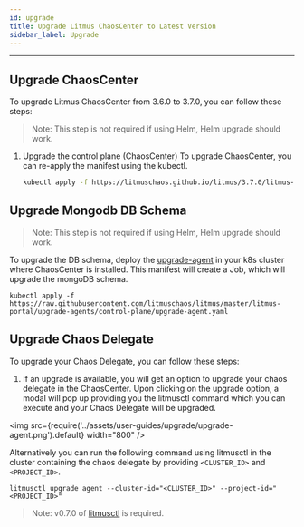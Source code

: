 ```yaml
---
id: upgrade
title: Upgrade Litmus ChaosCenter to Latest Version
sidebar_label: Upgrade
---
```


---

## Upgrade ChaosCenter

To upgrade Litmus ChaosCenter from 3.6.0 to 3.7.0, you can follow these steps:

> Note: This step is not required if using Helm, Helm upgrade should work.

1. Upgrade the control plane (ChaosCenter)
   To upgrade ChaosCenter, you can re-apply the manifest using the kubectl.

   ```bash
   kubectl apply -f https://litmuschaos.github.io/litmus/3.7.0/litmus-cluster-scope-3.7.0.yaml
   ```

## Upgrade Mongodb DB Schema

> Note: This step is not required if using Helm, Helm upgrade should work.

To upgrade the DB schema, deploy the [upgrade-agent](https://raw.githubusercontent.com/litmuschaos/litmus/master/litmus-portal/upgrade-agents/control-plane/upgrade-agent.yaml) in your k8s cluster where ChaosCenter is installed. This manifest will create a Job, which will upgrade the mongoDB schema.

`kubectl apply -f https://raw.githubusercontent.com/litmuschaos/litmus/master/litmus-portal/upgrade-agents/control-plane/upgrade-agent.yaml`

## Upgrade Chaos Delegate

To upgrade your Chaos Delegate, you can follow these steps:

1. If an upgrade is available, you will get an option to upgrade your chaos delegate in the ChaosCenter. Upon clicking on the upgrade option, a modal will pop up providing you the litmusctl command which you can execute and your Chaos Delegate will be upgraded.

<img src={require('../assets/user-guides/upgrade/upgrade-agent.png').default} width="800" />

Alternatively you can run the following command using litmusctl in the cluster containing the chaos delegate by providing `<CLUSTER_ID>` and `<PROJECT_ID>`.

```
litmusctl upgrade agent --cluster-id="<CLUSTER_ID>" --project-id="<PROJECT_ID>"
```

> Note: v0.7.0 of [litmusctl](https://github.com/litmuschaos/litmusctl/blob/master/README.md) is required.
